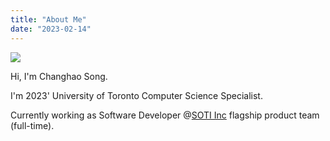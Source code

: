 ```yaml
---
title: "About Me"
date: "2023-02-14"
---
```

<img src="/avatar.jpg" />

Hi, I'm Changhao Song. 

I'm 2023' University of Toronto Computer Science Specialist.

Currently working as Software Developer @[SOTI Inc](https://www.soti.net) flagship product team (full-time).